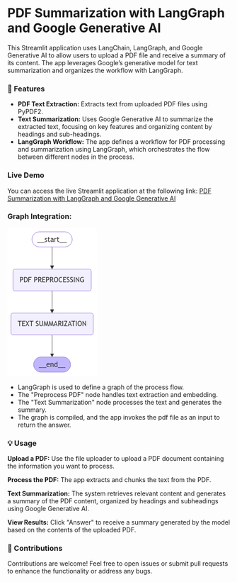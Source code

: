 # PDF Summarization with LangGraph and Google Generative AI
This Streamlit application uses LangChain, LangGraph, and Google Generative AI to allow users to upload a PDF file and receive a summary of its content. The app leverages Google’s generative model for text summarization and organizes the workflow with LangGraph.

### 🚀 Features
- **PDF Text Extraction:** Extracts text from uploaded PDF files using PyPDF2.
- **Text Summarization:** Uses Google Generative AI to summarize the extracted text, focusing on key features and organizing content by headings and sub-headings.
- **LangGraph Workflow:** The app defines a workflow for PDF processing and summarization using LangGraph, which orchestrates the flow between different nodes in the process.

### Live Demo
You can access the live Streamlit application at the following link: [PDF Summarization with LangGraph and Google Generative AI](https://ragmodels-langgraph-pdf-summarization.streamlit.app/)

### Graph Integration:

![alt text](graph-1.png)

- LangGraph is used to define a graph of the process flow.
- The "Preprocess PDF" node handles text extraction and embedding.
- The "Text Summarization" node processes the text and generates the summary.
- The graph is compiled, and the app invokes the pdf file as an input to return the answer.

### 💡 Usage
**Upload a PDF:**
Use the file uploader to upload a PDF document containing the information you want to process.

**Process the PDF:**
The app extracts and chunks the text from the PDF.

**Text Summarization:**
The system retrieves relevant content and generates a summary of the PDF content, organized by headings and subheadings using Google Generative AI.

**View Results:**
Click "Answer" to receive a summary generated by the model based on the contents of the uploaded PDF.

### 🤝 Contributions
Contributions are welcome! Feel free to open issues or submit pull requests to enhance the functionality or address any bugs.